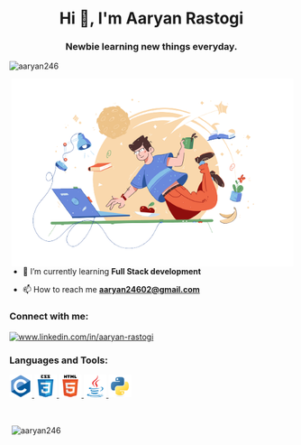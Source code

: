 <h1 align="center">Hi 👋, I'm Aaryan Rastogi</h1>
<h3 align="center">Newbie learning new things everyday.</h3>

<p align="left"> <img src="https://komarev.com/ghpvc/?username=aaryan246&label=Profile%20views&color=0e75b6&style=flat" alt="aaryan246" /> </p>

<img src="Profile_github.png" width=500 align="right">


- 🌱 I’m currently learning **Full Stack development**

- 📫 How to reach me **aaryan24602@gmail.com**


<h3 align="left">Connect with me:</h3>
<p align="left">
<a href="www.linkedin.com/in/aaryan-rastogi" target="blank"><img align="center" src="https://raw.githubusercontent.com/rahuldkjain/github-profile-readme-generator/master/src/images/icons/Social/linked-in-alt.svg" alt="www.linkedin.com/in/aaryan-rastogi" height="30" width="40" /></a>
</p>

<h3 align="left">Languages and Tools:</h3>
<p align="left"> <a href="https://www.cprogramming.com/" target="_blank" rel="noreferrer"> <img src="https://raw.githubusercontent.com/devicons/devicon/master/icons/c/c-original.svg" alt="c" width="40" height="40"/> </a> <a href="https://www.w3schools.com/css/" target="_blank" rel="noreferrer"> <img src="https://raw.githubusercontent.com/devicons/devicon/master/icons/css3/css3-original-wordmark.svg" alt="css3" width="40" height="40"/> </a> <a href="https://www.w3.org/html/" target="_blank" rel="noreferrer"> <img src="https://raw.githubusercontent.com/devicons/devicon/master/icons/html5/html5-original-wordmark.svg" alt="html5" width="40" height="40"/> </a> <a href="https://www.java.com" target="_blank" rel="noreferrer"> <img src="https://raw.githubusercontent.com/devicons/devicon/master/icons/java/java-original.svg" alt="java" width="40" height="40"/> </a> <a href="https://www.python.org" target="_blank" rel="noreferrer"> <img src="https://raw.githubusercontent.com/devicons/devicon/master/icons/python/python-original.svg" alt="python" width="40" height="40"/> </a> </p>

<br>
<p>&nbsp;<img align="center" src="https://github-readme-stats.vercel.app/api?username=aaryan246&show_icons=true&locale=en" alt="aaryan246" /></p>
